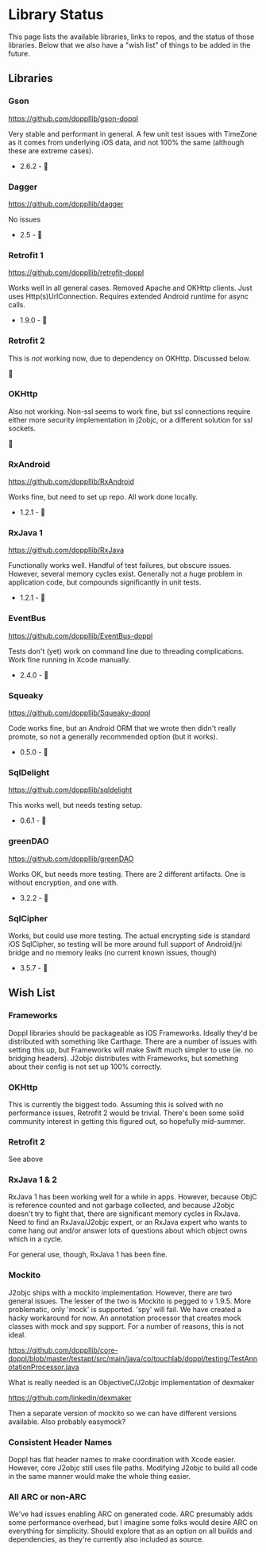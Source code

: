 # Library Status

This page lists the available libraries, links to repos, and the status of those
libraries. Below that we also have a "wish list" of things to be added in the
future.

## Libraries

### Gson

https://github.com/doppllib/gson-doppl

Very stable and performant in general. A few unit test issues with TimeZone as it comes from underlying iOS data, and not 100% the same (although these are extreme cases).

+ 2.6.2 - 💚

### Dagger

https://github.com/doppllib/dagger

No issues

+ 2.5 - 💚

### Retrofit 1

https://github.com/doppllib/retrofit-doppl

Works well in all general cases. Removed Apache and OKHttp clients. Just uses
Http(s)UrlConnection. Requires extended Android runtime for async calls.

+ 1.9.0 - 💚

### Retrofit 2

This is *not* working now, due to dependency on OKHttp. Discussed below.

🔴

### OKHttp

Also not working. Non-ssl seems to work fine, but ssl connections require either
more security implementation in j2objc, or a different solution for ssl sockets.

🔴

### RxAndroid

https://github.com/doppllib/RxAndroid

Works fine, but need to set up repo. All work done locally.

+ 1.2.1 - 💚

### RxJava 1

https://github.com/doppllib/RxJava

Functionally works well. Handful of test failures, but obscure issues. However, several memory cycles exist. Generally
not a huge problem in application code, but compounds significantly in unit tests.

+ 1.2.1 - 💛

### EventBus

https://github.com/doppllib/EventBus-doppl

Tests don't (yet) work on command line due to threading complications. Work fine
running in Xcode manually.

+ 2.4.0 - 💚

### Squeaky

https://github.com/doppllib/Squeaky-doppl

Code works fine, but an Android ORM that we wrote then didn't really promote, so
not a generally recommended option (but it works).

+ 0.5.0 - 💚

### SqlDelight

https://github.com/doppllib/sqldelight

This works well, but needs testing setup.

+ 0.6.1 - 💛

### greenDAO

https://github.com/doppllib/greenDAO

Works OK, but needs more testing. There are 2 different artifacts. One is without encryption, and one with.

+ 3.2.2 - 💛

### SqlCipher

Works, but could use more testing. The actual encrypting side
is standard iOS SqlCipher, so testing will be more around full support of Android/jni
bridge and no memory leaks (no current known issues, though)

+ 3.5.7 - 💛

## Wish List

### Frameworks

Doppl libraries should be packageable as iOS Frameworks. Ideally they'd be distributed with something like Carthage. There are a number of issues with setting this up, but Frameworks will make Swift much simpler to use (ie. no bridging headers). J2objc distributes with Frameworks, but something about their config is not set up 100% correctly.

### OKHttp

This is currently the biggest todo. Assuming this is solved with no performance issues, Retrofit 2
would be trivial. There's been some solid community interest in getting this figured out, so
hopefully mid-summer.

### Retrofit 2

See above

### RxJava 1 & 2

RxJava 1 has been working well for a while in apps. However, because ObjC is reference counted
and not garbage collected, and because J2objc doesn't try to fight that, there are significant
memory cycles in RxJava. Need to find an RxJava/J2objc expert, or an RxJava expert who wants to
come hang out and/or answer lots of questions about which object owns which in a cycle.

For general use, though, RxJava 1 has been fine.

### Mockito

J2objc ships with a mockito implementation. However, there are two general issues. The lesser of the
two is Mockito is pegged to v 1.9.5. More problematic, only 'mock' is supported. 'spy' will fail. We have created
a hacky workaround for now. An annotation processor that creates mock classes with mock and spy support.
For a number of reasons, this is not ideal.

https://github.com/doppllib/core-doppl/blob/master/testapt/src/main/java/co/touchlab/doppl/testing/TestAnnotationProcessor.java

What is really needed is an ObjectiveC/J2objc implementation of dexmaker

https://github.com/linkedin/dexmaker

Then a separate version of mockito so we can have different versions available. Also probably easymock?

### Consistent Header Names

Doppl has flat header names to make coordination with Xcode easier. However, core J2objc still uses file paths. Modifying
J2objc to build all code in the same manner would make the whole thing easier.

### All ARC or non-ARC

We've had issues enabling ARC on generated code. ARC presumably adds some performance overhead, but I imagine some folks would
desire ARC on everything for simplicity. Should explore that as an option on all builds and dependencies, as they're currently
also included as source.
